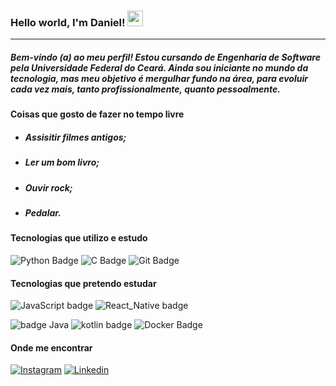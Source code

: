 ### Hello world, I'm Daniel!   <img src="https://i.imgur.com/u8HivgI.gif" width="25px">
---
##### *Bem-vindo (a) ao meu perfil! Estou cursando de Engenharia de Software pela Universidade Federal do Ceará. Ainda sou iniciante no mundo da tecnologia, mas meu objetivo é mergulhar fundo na área, para evoluir cada vez mais, tanto profissionalmente, quanto pessoalmente.*

#### **Coisas que gosto de fazer no tempo livre**
   * ##### *Assisitir filmes antigos;*
   * ##### *Ler um bom livro;*
   * ##### *Ouvir rock;*
   * ##### *Pedalar.*
   
#### **Tecnologias que utilizo e estudo**

 ![Python Badge](https://img.shields.io/badge/Python-14354C?style=for-the-badge&logo=python&logoColor=white) ![C Badge](https://img.shields.io/badge/C-00599C?style=for-the-badge&logo=c&logoColor=white) ![Git Badge](https://img.shields.io/badge/Git-F05032?style=for-the-badge&logo=git&logoColor=white)
 
 #### **Tecnologias que pretendo estudar**
 
 ![JavaScript badge](https://img.shields.io/badge/JavaScript-F7DF1E?style=for-the-badge&logo=javascript&logoColor=black)  ![React_Native badge](https://img.shields.io/badge/React_Native-20232A?style=for-the-badge&logo=react&logoColor=61DAFB)
 
 ![badge Java](https://img.shields.io/badge/Java-ED8B00?style=for-the-badge&logo=java&logoColor=white)    ![kotlin badge](https://img.shields.io/badge/Kotlin-0095D5?&style=for-the-badge&logo=kotlin&logoColor=white)    ![Docker Badge](https://img.shields.io/badge/Docker-2CA5E0?style=for-the-badge&logo=docker&logoColor=white)
 
  #### **Onde me encontrar**
  
  [![Instagram](https://img.shields.io/static/v1?label=&message=Instagram&color=E41E52&style=flat-square&logo=instagram&logoColor=white)](https://www.instagram.com/dan.dfs101)
[![Linkedin](https://img.shields.io/static/v1?label=&message=Linkedin&color=0E7FBF&&&style=flat-square&logo=linkedin&logoColor=white)](https://www.linkedin.com/in/daniel-fer-dev)
